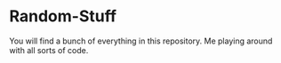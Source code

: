 # Random-Stuff

You will find a bunch of everything in this repository. Me playing around with all sorts of code.
